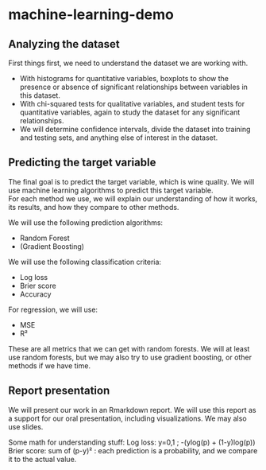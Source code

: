# machine-learning-demo

## Analyzing the dataset

First things first, we need to understand the dataset we are working with.

- With histograms for quantitative variables, boxplots to show the presence or absence of significant relationships between variables in this dataset.
- With chi-squared tests for qualitative variables, and student tests for quantitative variables, again to study the dataset for any significant relationships.
- We will determine confidence intervals, divide the dataset into training and testing sets, and anything else of interest in the dataset.

## Predicting the target variable

The final goal is to predict the target variable, which is wine quality. We will use machine learning algorithms to predict this target variable.  
For each method we use, we will explain our understanding of how it works, its results, and how they compare to other methods.

We will use the following prediction algorithms:

- Random Forest
- (Gradient Boosting)

We will use the following classification criteria:

- Log loss
- Brier score
- Accuracy

For regression, we will use:

- MSE
- R²

These are all metrics that we can get with random forests. We will at least use random forests, but we may also try to use gradient boosting, or other methods if we have time.

## Report presentation

We will present our work in an Rmarkdown report. We will use this report as a support for our oral presentation, including visualizations. We may also use slides.


Some math for understanding stuff:
Log loss: y=0,1 ; -(ylog(p) + (1-y)log(p))
Brier score: sum of (p-y)² : each prediction is a probability, and we compare it to the actual value.

